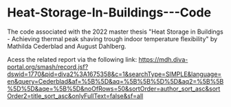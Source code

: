 # Heat-Storage-In-Buildings---Code
The code associated with the 2022 master thesis "Heat Storage in Buildings - Achieving thermal peak shaving trough indoor temperature flexibility" by Mathilda Cederblad and August Dahlberg.

Acess the related report via the following link: https://mdh.diva-portal.org/smash/record.jsf?dswid=1770&pid=diva2%3A1675358&c=1&searchType=SIMPLE&language=en&query=Cederblad&af=%5B%5D&aq=%5B%5B%5D%5D&aq2=%5B%5B%5D%5D&aqe=%5B%5D&noOfRows=50&sortOrder=author_sort_asc&sortOrder2=title_sort_asc&onlyFullText=false&sf=all 
